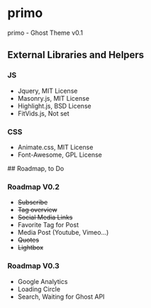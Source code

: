 # primo
primo - Ghost Theme v0.1

## External Libraries and Helpers
### JS
* Jquery, MIT License
* Masonry.js, MIT License
* Highlight.js, BSD License
* FitVids.js, Not set

### CSS
* Animate.css, MIT License
* Font-Awesome, GPL License


## Roadmap, to Do
### Roadmap V0.2
* ~~Subscribe~~
* ~~Tag overview~~
* ~~Social Media Links~~
* Favorite Tag for Post
* Media Post (Youtube, Vimeo...)
* ~~Quotes~~
* ~~Lightbox~~

### Roadmap V0.3
* Google Analytics
* Loading Circle
* Search, Waiting for Ghost API